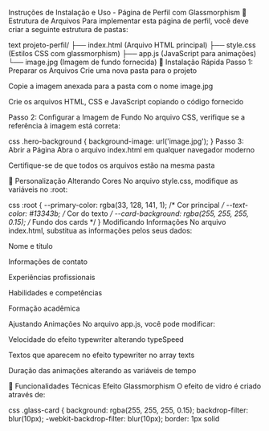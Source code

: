 Instruções de Instalação e Uso - Página de Perfil com Glassmorphism
📁 Estrutura de Arquivos
Para implementar esta página de perfil, você deve criar a seguinte estrutura de pastas:

text
projeto-perfil/
├── index.html        (Arquivo HTML principal)
├── style.css         (Estilos CSS com glassmorphism)
├── app.js            (JavaScript para animações)
└── image.jpg         (Imagem de fundo fornecida)
🚀 Instalação Rápida
Passo 1: Preparar os Arquivos
Crie uma nova pasta para o projeto

Copie a imagem anexada para a pasta com o nome image.jpg

Crie os arquivos HTML, CSS e JavaScript copiando o código fornecido

Passo 2: Configurar a Imagem de Fundo
No arquivo CSS, verifique se a referência à imagem está correta:

css
.hero-background {
    background-image: url('image.jpg');
}
Passo 3: Abrir a Página
Abra o arquivo index.html em qualquer navegador moderno

Certifique-se de que todos os arquivos estão na mesma pasta

🎨 Personalização
Alterando Cores
No arquivo style.css, modifique as variáveis no :root:

css
:root {
  --primary-color: rgba(33, 128, 141, 1);     /* Cor principal */
  --text-color: #13343b;                      /* Cor do texto */
  --card-background: rgba(255, 255, 255, 0.15); /* Fundo dos cards */
}
Modificando Informações
No arquivo index.html, substitua as informações pelos seus dados:

Nome e título

Informações de contato

Experiências profissionais

Habilidades e competências

Formação acadêmica

Ajustando Animações
No arquivo app.js, você pode modificar:

Velocidade do efeito typewriter alterando typeSpeed

Textos que aparecem no efeito typewriter no array texts

Duração das animações alterando as variáveis de tempo

🔧 Funcionalidades Técnicas
Efeito Glassmorphism
O efeito de vidro é criado através de:

css
.glass-card {
  background: rgba(255, 255, 255, 0.15);
  backdrop-filter: blur(10px);
  -webkit-backdrop-filter: blur(10px);
  border: 1px solid